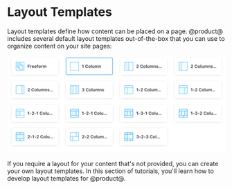 # Layout Templates [](id=layout-templates-intro)

Layout templates define how content can be placed on a page. @product@ includes 
several default layout templates out-of-the-box that you can use to organize 
content on your site pages:

![Figure 1: There are many default layout templates to choose from.](../../../images/page-select-layout.png)

If you require a layout for your content that's not provided, you can create 
your own layout templates. In this section of tutorials, you'll learn how to 
develop layout templates for @product@. 